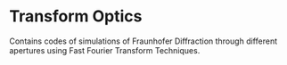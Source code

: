 # Transform Optics
Contains codes of simulations of Fraunhofer Diffraction through different apertures using Fast Fourier Transform Techniques.
